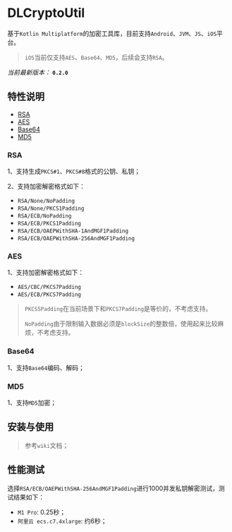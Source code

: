 # DLCryptoUtil
基于`Kotlin Multiplatform`的加密工具库，目前支持`Android`、`JVM`、`JS`、`iOS`平台。

> `iOS`当前仅支持`AES`、`Base64`、`MD5`，后续会支持`RSA`。

*当前最新版本：* **`0.2.0`**

## 特性说明

 - [RSA](#RSA)
 - [AES](#AES)
 - [Base64](#Base64)
 - [MD5](#MD5)


### RSA
1、支持生成`PKCS#1`、`PKCS#8`格式的公钥、私钥；

2、支持加密解密格式如下：
- `RSA/None/NoPadding`
- `RSA/None/PKCS1Padding`
- `RSA/ECB/NoPadding`
- `RSA/ECB/PKCS1Padding`
- `RSA/ECB/OAEPWithSHA-1AndMGF1Padding`
- `RSA/ECB/OAEPWithSHA-256AndMGF1Padding`

### AES
1、支持加密解密格式如下：
- `AES/CBC/PKCS7Padding`
- `AES/ECB/PKCS7Padding`

> `PKCS5Padding`在当前场景下和`PKCS7Padding`是等价的，不考虑支持。
> 
> `NoPadding`由于限制输入数据必须是`blockSize`的整数倍，使用起来比较麻烦，不考虑支持。

### Base64
1、支持`Base64`编码、解码；

### MD5
1、支持`MD5`加密；

## 安装与使用
> 参考`wiki`文档；

## 性能测试
选择`RSA/ECB/OAEPWithSHA-256AndMGF1Padding`进行1000并发私钥解密测试，测试结果如下：
- `M1 Pro`: 0.25秒；
- `阿里云 ecs.c7.4xlarge`: 约6秒；